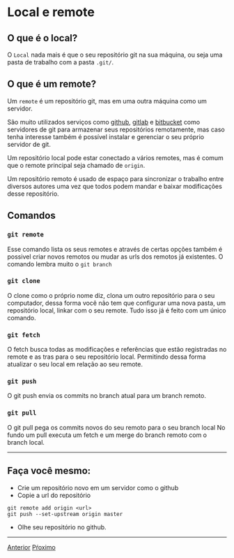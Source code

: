 # Local e remote

## O que é o **local**? 

O `Local` nada mais é que o seu repositório git na sua máquina, ou seja
uma pasta de trabalho com a pasta `.git/`.

## O que é um **remote**? 

Um `remote` é um repositório git, mas em uma outra máquina como um servidor.

São muito utilizados serviços como [github](https://github.com/), 
[gitlab](https://gitlab.com/) e [bitbucket](https://bitbucket.org/) como 
servidores de git para armazenar seus repositórios remotamente, mas caso
tenha interesse também é possível instalar e gerenciar o seu próprio servidor
de git.

Um repositório local pode estar conectado a vários remotes, mas é comum que o
remote principal seja chamado de `origin`.

Um repositório remoto é usado de espaço para sincronizar o trabalho entre diversos
autores uma vez que todos podem mandar e baixar modificações desse repositório.

## Comandos

### `git remote`

Esse comando lista os seus remotes e através de certas opções também é possivel
criar novos remotos ou mudar as urls dos remotos já existentes. O comando lembra
muito o `git branch`

### `git clone`

O clone como o próprio nome diz, clona um outro repositório para o seu computador, dessa
forma você não tem que configurar uma nova pasta, um repositório local, linkar com
o seu remote. Tudo isso já é feito com um único comando.

### `git fetch`

O fetch busca todas as modificações e referências que estão registradas no remote
e as tras para o seu repositório local. Permitindo dessa forma atualizar o seu local
em relação ao seu remote.

### `git push`

O git push envia os commits no branch atual para um branch remoto.

### `git pull`

O git pull pega os commits novos do seu remoto para o seu branch local
No fundo um pull executa um fetch e um merge do branch remoto com o branch local.

---

## Faça você mesmo:

- Crie um repositório novo em um servidor como o github
- Copie a url do repositório

```
git remote add origin <url>
git push --set-upstream origin master

```

- Olhe seu repositório no github.

---

[Anterior](merge-rebase.md)
[Pŕoximo](saber-mais.md)
